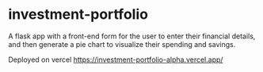 # investment-portfolio
A flask app with a front-end form for the user to enter their financial details, and then generate a pie chart to visualize their spending and savings.

Deployed on vercel https://investment-portfolio-alpha.vercel.app/
